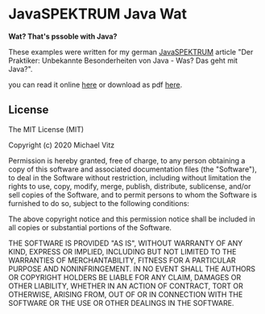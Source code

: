 # JavaSPEKTRUM Java Wat

**Wat? That's pssoble with Java?**

These examples were written for my german [JavaSPEKTRUM](http://www.javaspektrum.de/)
article "Der Praktiker: Unbekannte Besonderheiten von Java - Was? Das geht mit
Java?".

you can read it online [here](https://www.innoq.com/de/articles/2020/09/java-wat/)
or download as pdf [here](http://www.sigs.de/publications/download/Artikel/vitz_JS_04_20_jjhj.pdf).


## License

The MIT License (MIT)

Copyright (c) 2020 Michael Vitz

Permission is hereby granted, free of charge, to any person obtaining a copy of
this software and associated documentation files (the "Software"), to deal in
the Software without restriction, including without limitation the rights to
use, copy, modify, merge, publish, distribute, sublicense, and/or sell copies of
the Software, and to permit persons to whom the Software is furnished to do so,
subject to the following conditions:

The above copyright notice and this permission notice shall be included in all
copies or substantial portions of the Software.

THE SOFTWARE IS PROVIDED "AS IS", WITHOUT WARRANTY OF ANY KIND, EXPRESS OR
IMPLIED, INCLUDING BUT NOT LIMITED TO THE WARRANTIES OF MERCHANTABILITY, FITNESS
FOR A PARTICULAR PURPOSE AND NONINFRINGEMENT. IN NO EVENT SHALL THE AUTHORS OR
COPYRIGHT HOLDERS BE LIABLE FOR ANY CLAIM, DAMAGES OR OTHER LIABILITY, WHETHER
IN AN ACTION OF CONTRACT, TORT OR OTHERWISE, ARISING FROM, OUT OF OR IN
CONNECTION WITH THE SOFTWARE OR THE USE OR OTHER DEALINGS IN THE SOFTWARE.

